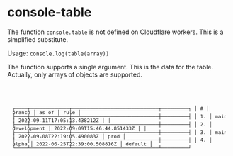 # console-table

The function `console.table` is not defined on Cloudflare workers. This is a simplified substitute.

Usage: `console.log(table(array))`

The function supports a single argument. This is the data for the table. Actually, only arrays of objects are supported.

<div style="font-family: monospace; font-size:0.8em; line-height:0.8em; margin-top:2em; padding:1em; background-color: var(--code-inline-bg-color);overflow-x:auto;overflow-y:hidden"><pre>

┌────┬─────────────┬─────────────────────────────┬─────────┐
│ #  │ branch      │ as of                       │ rule    │
├────┼─────────────┼─────────────────────────────┼─────────┤
│ 1. │ main        │ 2022-09-11T17:05:13.438212Z │         │
├────┼─────────────┼─────────────────────────────┼─────────┤
│ 2. │ development │ 2022-09-09T15:46:44.851433Z │         │
├────┼─────────────┼─────────────────────────────┼─────────┤
│ 3. │ main        │ 2022-09-08T22:19:05.490083Z │ prod    │
├────┼─────────────┼─────────────────────────────┼─────────┤
│ 4. │ alpha       │ 2022-06-25T22:39:00.508816Z │ default │
└────┴─────────────┴─────────────────────────────┴─────────┘
</pre></div>
